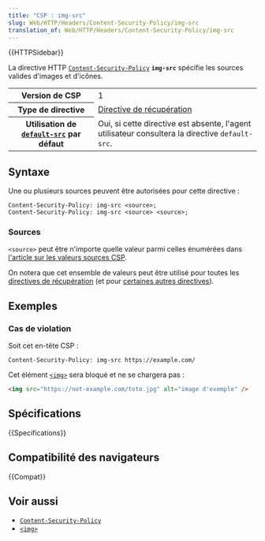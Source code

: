 ```yaml
---
title: "CSP : img-src"
slug: Web/HTTP/Headers/Content-Security-Policy/img-src
translation_of: Web/HTTP/Headers/Content-Security-Policy/img-src
---
```


{{HTTPSidebar}}

La directive HTTP [`Content-Security-Policy`](/fr/docs/Web/HTTP/Headers/Content-Security-Policy) **`img-src`** spécifie les sources valides d'images et d'icônes.

<table class="properties">
  <tbody>
    <tr>
      <th scope="row">Version de CSP</th>
      <td>1</td>
    </tr>
    <tr>
      <th scope="row">Type de directive</th>
      <td><a href="/fr/docs/Glossary/Fetch_directive">Directive de récupération</a></td>
    </tr>
    <tr>
      <th scope="row">Utilisation de <a href="/fr/docs/Web/HTTP/Headers/Content-Security-Policy/default-src"><code>default-src</code></a> par défaut</th>
      <td>
        Oui, si cette directive est absente, l'agent utilisateur consultera la directive <code>default-src</code>.
      </td>
    </tr>
  </tbody>
</table>

## Syntaxe

Une ou plusieurs sources peuvent être autorisées pour cette directive&nbsp;:

```http
Content-Security-Policy: img-src <source>;
Content-Security-Policy: img-src <source> <source>;
```

### Sources

`<source>` peut être n'importe quelle valeur parmi celles énumérées dans [l'article sur les valeurs sources CSP](/fr/docs/Web/HTTP/Headers/Content-Security-Policy/Sources#sources).

On notera que cet ensemble de valeurs peut être utilisé pour toutes les [directives de récupération](/fr/docs/Glossary/Fetch_directive) (et pour [certaines autres directives](/fr/docs/Web/HTTP/Headers/Content-Security-Policy/Sources#directives_associées)).

## Exemples

### Cas de violation

Soit cet en-tête CSP&nbsp;:

```http
Content-Security-Policy: img-src https://example.com/
```

Cet élément [`<img>`](/fr/docs/Web/HTML/Element/Img) sera bloqué et ne se chargera pas&nbsp;:

```html
<img src="https://not-example.com/toto.jpg" alt="image d'exemple" />
```

## Spécifications

{{Specifications}}

## Compatibilité des navigateurs

{{Compat}}

## Voir aussi

- [`Content-Security-Policy`](/fr/docs/Web/HTTP/Headers/Content-Security-Policy)
- [`<img>`](/fr/docs/Web/HTML/Element/Img)
